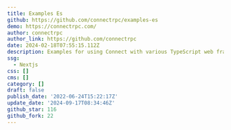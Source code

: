 ```yaml
---
title: Examples Es
github: https://github.com/connectrpc/examples-es
demo: https://connectrpc.com/
author: connectrpc
author_link: https://github.com/connectrpc
date: 2024-02-18T07:55:15.112Z
description: Examples for using Connect with various TypeScript web frameworks and tooling.
ssg:
  - Nextjs
css: []
cms: []
category: []
draft: false
publish_date: '2022-06-24T15:22:17Z'
update_date: '2024-09-17T08:34:46Z'
github_star: 116
github_fork: 22
---
```

